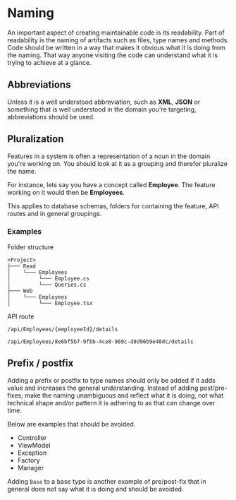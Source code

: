 # Naming

An important aspect of creating maintainable code is its readability.
Part of readability is the naming of artifacts such as files, type names and methods.
Code should be written in a way that makes it obvious what it is doing from the
naming. That way anyone visiting the code can understand what it is trying to achieve
at a glance.

## Abbreviations

Unless it is a well understood abbreviation, such as **XML**, **JSON** or something
that is well understood in the domain you're targeting, abbreviations should be used.

## Pluralization

Features in a system is often a representation of a noun in the domain you're working on.
You should look at it as a grouping and therefor pluralize the name.

For instance, lets say you have a concept called **Employee**. The feature working on
it would then be **Employees**.

This applies to database schemas, folders for containing the feature, API routes
and in general groupings.

### Examples

Folder structure

    <Project>
    ├─── Read
    │    └─── Employees
    │         └─── Employee.cs
    |         └─── Queries.cs
    ├─── Web
    │    └─── Employees
    │         └─── Employee.tsx

API route

    /api/Employees/{employeeId}/details

    /api/Employees/8e6bf5b7-9fbb-4ce8-969c-d8d96b9e40dc/details

## Prefix / postfix

Adding a prefix or postfix to type names should only be added if it adds value
and increases the general understanding.
Instead of adding post/pre-fixes; make the naming unambiguous and reflect
what it is doing, not what technical shape and/or pattern it is adhering to as
that can change over time.

Below are examples that should be avoided.

* Controller
* ViewModel
* Exception
* Factory
* Manager

Adding `Base` to a base type is another example of pre/post-fix that in general
does not say what it is doing and should be avoided.
